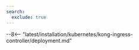 ```yaml
---
search:
  exclude: true
---
```


[ip-lists-docs]:                   ../../../../user-guides/ip-lists/overview.md
[deployment-platform-docs]:        ../../../../installation/supported-deployment-options.md
[attack-detection-docs]:           ../../../../about-wallarm/protecting-against-attacks.md
[vulnerability-detection-docs]:    ../../../../about-wallarm/detecting-vulnerabilities.md
[api-discovery-docs]:              ../../../../api-discovery/overview.md
[kong-ing-controller-scheme]:      ../../../../images/waf-installation/kubernetes/kong-ingress-controller/solution-architecture.png
[multitenancy-overview]:           ../../../multi-tenant/overview.md
[applications-docs]:               ../../../../user-guides/settings/applications.md
[custom-blocking-page-docs]:       ../../../../admin-en/configuration-guides/configure-block-page-and-code.md
[create-wallarm-node-img]:         ../../../../images/user-guides/nodes/create-wallarm-node-name-specified.png
[ptrav-attack-docs]:               ../../../../attacks-vulns-list.md#path-traversal
[attacks-in-ui-image]:             ../../../../images/admin-guides/test-attacks-quickstart.png
[available-filtration-modes-docs]: ../../../../admin-en/configure-wallarm-mode.md#available-filtration-modes

--8<-- "latest/installation/kubernetes/kong-ingress-controller/deployment.md"